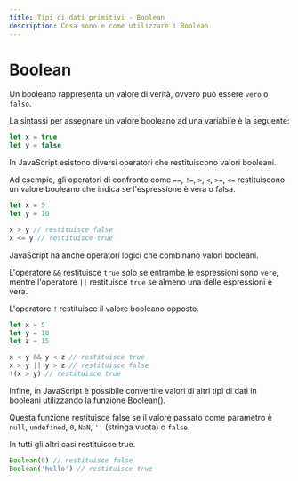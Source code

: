 ```yaml
---
title: Tipi di dati primitivi - Boolean
description: Cosa sono e come utilizzare i Boolean 
---
```


# Boolean

Un booleano rappresenta un valore di verità, ovvero può essere `vero` o `falso`.

La sintassi per assegnare un valore booleano ad una variabile è la seguente:

```js
let x = true
let y = false
```

In JavaScript esistono diversi operatori che restituiscono valori booleani.

Ad esempio, gli operatori di confronto come `==`, `!=`, `>`, `<`, `>=`, `<=` restituiscono un valore booleano che indica se l'espressione è vera o falsa.

```js
let x = 5
let y = 10

x > y // restituisce false
x <= y // restituisce true
```

JavaScript ha anche operatori logici che combinano valori booleani.

L'operatore `&&` restituisce `true` solo se entrambe le espressioni sono `vere`, mentre l'operatore `||` restituisce `true` se almeno una delle espressioni è vera.

L'operatore `!` restituisce il valore booleano opposto.

```js
let x = 5
let y = 10
let z = 15

x < y && y < z // restituisce true
x > y || y > z // restituisce false
!(x > y) // restituisce true
```

Infine, in JavaScript è possibile convertire valori di altri tipi di dati in booleani utilizzando la funzione Boolean().

Questa funzione restituisce false se il valore passato come parametro è `null`, `undefined`, `0`, `NaN`, `''` (stringa vuota) o `false`.

In tutti gli altri casi restituisce true.

```js
Boolean(0) // restituisce false
Boolean('hello') // restituisce true
```
